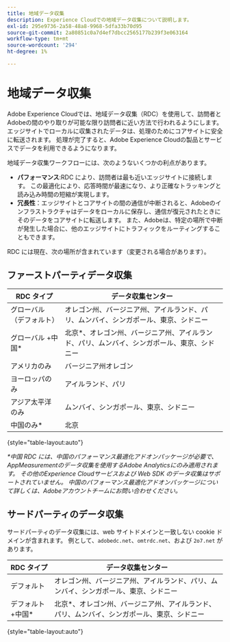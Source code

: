```yaml
---
title: 地域データ収集
description: Experience Cloudでの地域データ収集について説明します。
exl-id: 295e9736-2a58-48a8-9968-5dfa33b70d95
source-git-commit: 2a80851c0a7d4ef7dbcc2565177b239f3e063164
workflow-type: tm+mt
source-wordcount: '294'
ht-degree: 1%

---
```


# 地域データ収集

Adobe Experience Cloudでは、地域データ収集（RDC）を使用して、訪問者とAdobeの間のやり取りが可能な限り訪問者に近い方法で行われるようにします。 エッジサイトでローカルに収集されたデータは、処理のためにコアサイトに安全に転送されます。 処理が完了すると、Adobe Experience Cloudの製品とサービスでデータを利用できるようになります。

地域データ収集ワークフローには、次のようないくつかの利点があります。

* **パフォーマンス**:RDC により、訪問者は最も近いエッジサイトに接続します。 この最適化により、応答時間が最速になり、より正確なトラッキングと読み込み時間の短縮が実現します。
* **冗長性**：エッジサイトとコアサイトの間の通信が中断されると、Adobeのインフラストラクチャはデータをローカルに保存し、通信が復元されたときにそのデータをコアサイトに転送します。 また、Adobeは、特定の場所で中断が発生した場合に、他のエッジサイトにトラフィックをルーティングすることもできます。

RDC には現在、次の場所が含まれています（変更される場合があります）。

## ファーストパーティデータ収集

| RDC タイプ | データ収集センター |
| --- | --- |
| グローバル （デフォルト） | オレゴン州、バージニア州、アイルランド、パリ、ムンバイ、シンガポール、東京、シドニー |
| グローバル +中国* | 北京*、オレゴン州、バージニア州、アイルランド、パリ、ムンバイ、シンガポール、東京、シドニー |
| アメリカのみ | バージニア州オレゴン |
| ヨーロッパのみ | アイルランド、パリ |
| アジア太平洋のみ | ムンバイ、シンガポール、東京、シドニー |
| 中国のみ* | 北京 |

{style="table-layout:auto"}

_*中国 RDC には、中国のパフォーマンス最適化アドオンパッケージが必要で、AppMeasurementのデータ収集を使用するAdobe Analyticsにのみ適用されます。 その他のExperience Cloudサービスおよび Web SDK のデータ収集はサポートされていません。 中国のパフォーマンス最適化アドオンパッケージについて詳しくは、Adobeアカウントチームにお問い合わせください。_

## サードパーティのデータ収集

サードパーティのデータ収集には、web サイトドメインと一致しない cookie ドメインが含まれます。 例として、`adobedc.net`、`omtrdc.net`、および `2o7.net` があります。

| RDC タイプ | データ収集センター |
| --- | --- |
| デフォルト | オレゴン州、バージニア州、アイルランド、パリ、ムンバイ、シンガポール、東京、シドニー |
| デフォルト +中国* | 北京*、オレゴン州、バージニア州、アイルランド、パリ、ムンバイ、シンガポール、東京、シドニー |

{style="table-layout:auto"}
